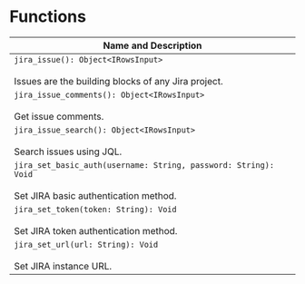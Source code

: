 # Functions

| Name and Description |
| --- |
| `jira_issue(): Object<IRowsInput>`<br /><br /> Issues are the building blocks of any Jira project. |
| `jira_issue_comments(): Object<IRowsInput>`<br /><br /> Get issue comments. |
| `jira_issue_search(): Object<IRowsInput>`<br /><br /> Search issues using JQL. |
| `jira_set_basic_auth(username: String, password: String): Void`<br /><br /> Set JIRA basic authentication method. |
| `jira_set_token(token: String): Void`<br /><br /> Set JIRA token authentication method. |
| `jira_set_url(url: String): Void`<br /><br /> Set JIRA instance URL. |

